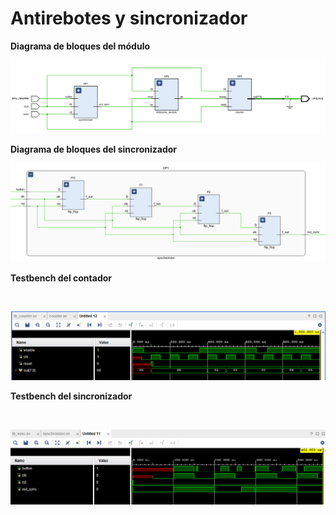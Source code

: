# Antirebotes y sincronizador #




__Diagrama de bloques del módulo__
</br>

![Diagrama de bloques de todo el sistema](/images/EJ2_DIAG_BLOQUES.png)


__Diagrama de bloques del sincronizador__
</br>

![Diagrama de bloques de todo el sistema](/images/EJ2_DIAG_BLOQUES_SYNC.png)


__Testbench del contador__

</br>

![Diagrama de bloques de todo el sistema](/images/EJ2_TB_COUNTER.png)



__Testbench del sincronizador__

</br>

![Diagrama de bloques de todo el sistema](/images/EJ2_TB_SYNC.png)
